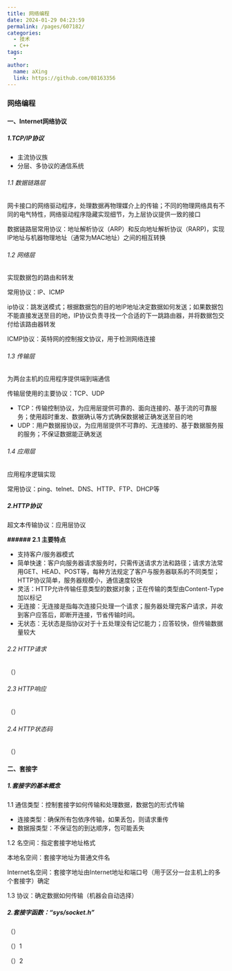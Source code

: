 ```yaml
---
title: 网络编程
date: 2024-01-29 04:23:59
permalink: /pages/607182/
categories:
  - 技术
  - C++
tags:
  - 
author: 
  name: aXing
  link: https://github.com/08163356
---
```


### 网络编程

#### 一、Internet网络协议

##### 1.TCP/IP协议

- 主流协议族
- 分层、多协议的通信系统

###### 1.1 数据链路层

网卡接口的网络驱动程序，处理数据再物理媒介上的传输；不同的物理网络具有不同的电气特性，网络驱动程序隐藏实现细节，为上层协议提供一致的接口

数据链路层常用协议：地址解析协议（ARP）和反向地址解析协议（RARP)，实现IP地址与机器物理地址（通常为MAC地址）之间的相互转换

###### 1.2 网络层
<!-- more -->

实现数据包的路由和转发

常用协议：IP、ICMP

ip协议：跳发送模式；根据数据包的目的地IP地址决定数据如何发送；如果数据包不能直接发送至目的地，IP协议负责寻找一个合适的下一跳路由器，并将数据包交付给该路由器转发

ICMP协议：英特网的控制报文协议，用于检测网络连接

###### 1.3 传输层

为两台主机的应用程序提供端到端通信

传输层使用的主要协议：TCP、UDP

- TCP：传输控制协议，为应用层提供可靠的、面向连接的、基于流的可靠服务；使用超时重发、数据确认等方式确保数据被正确发送至目的地
- UDP：用户数据报协议，为应用层提供不可靠的、无连接的、基于数据服务报的服务；不保证数据能正确发送

###### 1.4 应用层

应用程序逻辑实现

常用协议：ping、telnet、DNS、HTTP、FTP、DHCP等

##### 2.HTTP协议

超文本传输协议：应用层协议

**###### 2.1 主要特点**

- 支持客户/服务器模式
- 简单快速：客户向服务器请求服务时，只需传送请求方法和路径；请求方法常用GET、HEAD、POST等，每种方法规定了客户与服务器联系的不同类型；HTTP协议简单，服务器规模小，通信速度较快
- 灵活：HTTP允许传输任意类型的数据对象；正在传输的类型由Content-Type加以标记
- 无连接：无连接是指每次连接只处理一个请求；服务器处理完客户请求，并收到客户应答后，即断开连接，节省传输时间。
- 无状态：无状态是指协议对于十五处理没有记忆能力；应答较快，但传输数据量较大



###### 2.2 HTTP请求

（）

###### 2.3 HTTP响应

（）

######  2.4 HTTP状态码

（）

#### 二、套接字 

##### 1.套接字的基本概念

1.1 通信类型：控制套接字如何传输和处理数据，数据包的形式传输

- 连接类型：确保所有包依序传输，如果丢包，则请求重传
- 数据报类型：不保证包的到达顺序，包可能丢失

1.2 名空间：指定套接字地址格式

本地名空间：套接字地址为普通文件名

Internet名空间：套接字地址由Internet地址和端口号（用于区分一台主机上的多个套接字）确定

1.3 协议：确定数据如何传输（机器会自动选择）

##### 2.套接字函数：“sys/socket.h”

 （）

（）1

（）2

